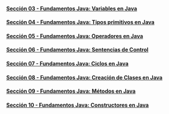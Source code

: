 #### [Sección 03 - Fundamentos Java: Variables en Java](seccion03)
#### [Sección 04 - Fundamentos Java: Tipos primitivos en Java](seccion04)
#### [Sección 05 - Fundamentos Java: Operadores en Java](seccion05)
#### [Sección 06 - Fundamentos Java: Sentencias de Control](seccion06)
#### [Sección 07 - Fundamentos Java: Ciclos en Java](seccion07)
#### [Sección 08 - Fundamentos Java: Creación de Clases en Java](seccion08)
#### [Sección 09 - Fundamentos Java: Métodos en Java](seccion09)
#### [Sección 10 - Fundamentos Java: Constructores en Java](seccion10)
